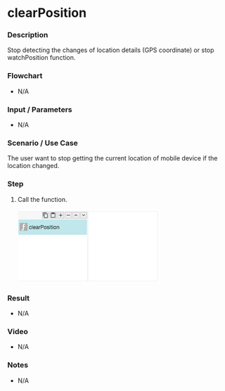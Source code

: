 # clearPosition

### Description

Stop detecting the changes of location details (GPS coordinate) or stop watchPosition function.

### Flowchart

- N/A

### Input / Parameters

- N/A

### Scenario / Use Case

The user want to stop getting the current location of mobile device if the location changed.

### Step

1. Call the function. <br />
    
    ![](clearPosition-step-1.png?raw=true)
    
### Result

- N/A

### Video

- N/A
<!--[![Video](http://i.imgur.com/Ot5DWAW.png)](https://youtu.be/StTqXEQ2l-Y?t=35s)-->

### Notes

- N/A
